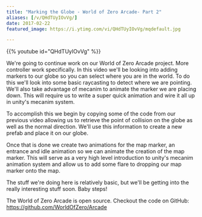 ```yaml
---
title: "Marking the Globe - World of Zero Arcade- Part 2"
aliases: [/v/QHdTUyIOvVg/]
date: 2017-02-22
featured_image: https://i.ytimg.com/vi/QHdTUyIOvVg/mqdefault.jpg

---
```


{{% youtube id="QHdTUyIOvVg" %}}

We're going to continue work on our World of Zero Arcade project. More controller work specifically. In this video we'll be looking into adding markers to our globe so you can select where you are in the world. To do this we'll look into some basic raycasting to detect where we are pointing. We'll also take advantage of mecanim to animate the marker we are placing down. This will require us to write a super quick animation and wire it all up in unity's mecanim system.

To accomplish this we begin by copying some of the code from our previous video allowing us to retrieve the point of collision on the globe as well as the normal direction. We'll use this information to create a new prefab and place it on our globe.

Once that is done we create two animations for the map marker, an entrance and idle animation so we can animate the creation of the map marker. This will serve as a very high level introduction to unity's mecanim animation system and allow us to add some flare to dropping our map marker onto the map.

The stuff we're doing here is relatively basic, but we'll be getting into the really interesting stuff soon. Baby steps!

The World of Zero Arcade is open source. Checkout the code on GitHub: https://github.com/WorldOfZero/Arcade